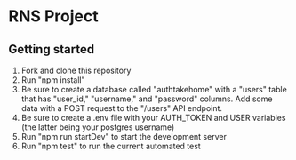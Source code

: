 # RNS Project

## Getting started

1. Fork and clone this repository
2. Run "npm install"
3. Be sure to create a database called "authtakehome" with a "users" table that has "user_id," "username," and "password" columns. Add some data with a POST request to the "/users" API endpoint.
4. Be sure to create a .env file with your AUTH_TOKEN and USER variables (the latter being your postgres username)
5. Run "npm run startDev" to start the development server
6. Run "npm test" to run the current automated test 



